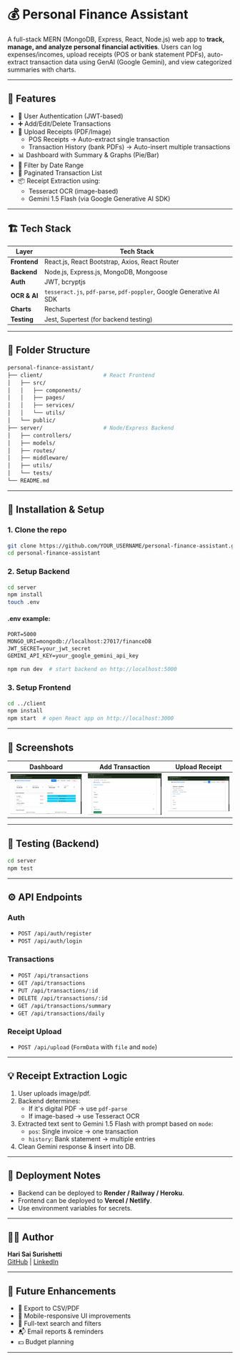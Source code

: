 
# 💰 Personal Finance Assistant

A full-stack MERN (MongoDB, Express, React, Node.js) web app to **track, manage, and analyze personal financial activities**. Users can log expenses/incomes, upload receipts (POS or bank statement PDFs), auto-extract transaction data using GenAI (Google Gemini), and view categorized summaries with charts.

---

## 🚀 Features

* 🔐 User Authentication (JWT-based)
* ➕ Add/Edit/Delete Transactions
* 📁 Upload Receipts (PDF/Image)
  * POS Receipts → Auto-extract single transaction
  * Transaction History (bank PDFs) → Auto-insert multiple transactions
* 📊 Dashboard with Summary & Graphs (Pie/Bar)
* 📆 Filter by Date Range
* 📄 Paginated Transaction List
* 📦 Receipt Extraction using:
  * Tesseract OCR (image-based)
  * Gemini 1.5 Flash (via Google Generative AI SDK)

---

## 🏗️ Tech Stack

| Layer        | Tech Stack                                                           |
| ------------ | -------------------------------------------------------------------- |
| **Frontend** | React.js, React Bootstrap, Axios, React Router                       |
| **Backend**  | Node.js, Express.js, MongoDB, Mongoose                               |
| **Auth**     | JWT, bcryptjs                                                        |
| **OCR & AI** | `tesseract.js`, `pdf-parse`, `pdf-poppler`, Google Generative AI SDK |
| **Charts**   | Recharts                                                             |
| **Testing**  | Jest, Supertest (for backend testing)                                |

---

## 📂 Folder Structure

```bash
personal-finance-assistant/
├── client/                   # React Frontend
│   ├── src/
│   │   ├── components/
│   │   ├── pages/
│   │   ├── services/
│   │   └── utils/
│   └── public/
├── server/                   # Node/Express Backend
│   ├── controllers/
│   ├── models/
│   ├── routes/
│   ├── middleware/
│   ├── utils/
│   └── tests/
└── README.md
```

---

## 🔧 Installation & Setup

### 1. Clone the repo

```bash
git clone https://github.com/YOUR_USERNAME/personal-finance-assistant.git
cd personal-finance-assistant
```

### 2. Setup Backend

```bash
cd server
npm install
touch .env
```

#### .env example:

```
PORT=5000
MONGO_URI=mongodb://localhost:27017/financeDB
JWT_SECRET=your_jwt_secret
GEMINI_API_KEY=your_google_gemini_api_key
```

```bash
npm run dev  # start backend on http://localhost:5000
```

### 3. Setup Frontend

```bash
cd ../client
npm install
npm start  # open React app on http://localhost:3000
```

---

## 📸 Screenshots

| Dashboard                               | Add Transaction             | Upload Receipt                    |
| --------------------------------------- | --------------------------- | --------------------------------- |
| ![dashboard](screenshots/dashboard.png) | ![add](screenshots/add.png) | ![upload](screenshots/upload.png) |

---

## 🧪 Testing (Backend)

```bash
cd server
npm test
```

---

## ⚙️ API Endpoints

### Auth

* `POST /api/auth/register`
* `POST /api/auth/login`

### Transactions

* `POST /api/transactions`
* `GET /api/transactions`
* `PUT /api/transactions/:id`
* `DELETE /api/transactions/:id`
* `GET /api/transactions/summary`
* `GET /api/transactions/daily`

### Receipt Upload

* `POST /api/upload` (`FormData` with `file` and `mode`)

---

## 💡 Receipt Extraction Logic

1. User uploads image/pdf.
2. Backend determines:
   * If it's digital PDF → use `pdf-parse`
   * If image-based → use Tesseract OCR
3. Extracted text sent to Gemini 1.5 Flash with prompt based on `mode`:
   * `pos`: Single invoice → one transaction
   * `history`: Bank statement → multiple entries
4. Clean Gemini response & insert into DB.

---

## 📌 Deployment Notes

* Backend can be deployed to **Render / Railway / Heroku**.
* Frontend can be deployed to **Vercel / Netlify**.
* Use environment variables for secrets.

---

## 👨‍💻 Author

**Hari Sai Surishetti**  
[GitHub](https://github.com/harisai2005) | [LinkedIn](https://www.linkedin.com/in/Harisai-Surishetti)

---

## 🏁 Future Enhancements

* 🔄 Export to CSV/PDF
* 📱 Mobile-responsive UI improvements
* 🔎 Full-text search and filters
* 📬 Email reports & reminders
* 💵 Budget planning

---
